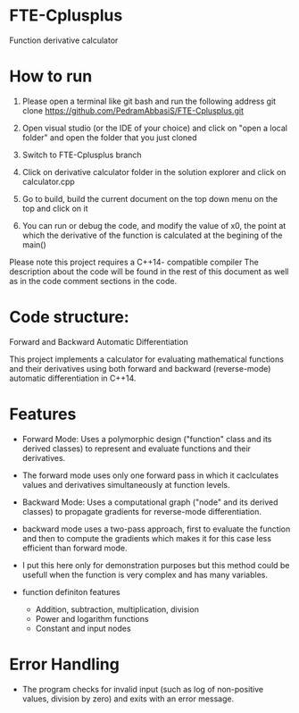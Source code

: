 # FTE-Cplusplus
Function derivative calculator

# How to run 
1. Please open a terminal like git bash and run the following address
    git clone https://github.com/PedramAbbasiS/FTE-Cplusplus.git

2. Open visual studio (or the IDE of your choice) and click on "open a local folder" and open the folder that you just cloned

3. Switch to FTE-Cplusplus branch

4. Click on derivative calculator folder in the solution explorer and click on calculator.cpp

5. Go to build, build the current document on the top down menu on the top and click on it

6. You can run or debug the code, and modify the value of x0, the point at which the derivative of the function is calculated at the begining of the main()

Please note this project requires a C++14- compatible compiler
The description about the code will be found in the rest of this document as well as in the code comment sections in the code.

# Code structure: 
Forward and Backward Automatic Differentiation

This project implements a calculator for evaluating mathematical functions and their derivatives using both forward and backward (reverse-mode) automatic differentiation 
in C++14. 

# Features

- Forward Mode:
  Uses a polymorphic design ("function" class and its derived classes) to represent and evaluate functions and their derivatives.
- The forward mode uses only one forward pass in which it caclculates values and derivatives simultaneously at function levels.  
  
- Backward Mode: 
  Uses a computational graph ("node" and its derived classes) to propagate gradients for reverse-mode differentiation.
- backward mode uses a two-pass approach, first to evaluate the function and then to compute the gradients which makes it for this case less efficient than forward mode.
- I put this here only for demonstration purposes but this method could be usefull when the function is very complex and has many variables.

- function definiton features
  - Addition, subtraction, multiplication, division
  - Power and logarithm functions
  - Constant and input nodes

# Error Handling
- The program checks for invalid input (such as log of non-positive values, division by zero) and exits with an error message.
